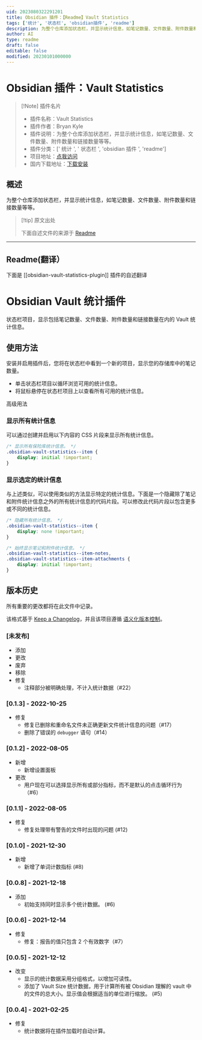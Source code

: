 ```yaml
---
uid: 2023080322291201
title: Obsidian 插件：【Readme】Vault Statistics
tags: ['统计', '状态栏', 'obsidian插件', 'readme']
description: 为整个仓库添加状态栏，并显示统计信息，如笔记数量、文件数量、附件数量和链接数量等等。
author: AI
type: readme
draft: false
editable: false
modified: 20230101000000
---
```


# Obsidian 插件：Vault Statistics

> [!Note] 插件名片
> - 插件名称：Vault Statistics
> - 插件作者：Bryan Kyle
> - 插件说明：为整个仓库添加状态栏，并显示统计信息，如笔记数量、文件数量、附件数量和链接数量等等。
> - 插件分类：[' 统计 ', ' 状态栏 ', 'obsidian 插件 ', 'readme']
> - 项目地址：[点我访问](https://github.com/bkyle/obsidian-vault-statistics-plugin)
> - 国内下载地址：[下载安装](https://pkmer.cn/products/plugin/pluginMarket/?obsidian-vault-statistics-plugin)

## 概述

为整个仓库添加状态栏，并显示统计信息，如笔记数量、文件数量、附件数量和链接数量等等。

> [!tip] 原文出处
>
>下面自述文件的来源于 [Readme](https://ghproxy.net/https://raw.githubusercontent.com/bkyle/obsidian-vault-statistics-plugin/master/README.md)
>

---

## Readme(翻译）

下面是 [[obsidian-vault-statistics-plugin]] 插件的自述翻译

# Obsidian Vault 统计插件

状态栏项目，显示包括笔记数量、文件数量、附件数量和链接数量在内的 Vault 统计信息。

## 使用方法

安装并启用插件后，您将在状态栏中看到一个新的项目，显示您的存储库中的笔记数量。

- 单击状态栏项目以循环浏览可用的统计信息。
- 将鼠标悬停在状态栏项目上以查看所有可用的统计信息。

高级用法

### 显示所有统计信息

可以通过创建并启用以下内容的 CSS 片段来显示所有统计信息。

```css
/* 显示所有保险库统计信息。 */
.obsidian-vault-statistics--item {
    display: initial !important;
}
```

### 显示选定的统计信息

与上述类似，可以使用类似的方法显示特定的统计信息。下面是一个隐藏除了笔记和附件统计信息之外的所有统计信息的代码片段。可以修改此代码片段以包含更多或不同的统计信息。

``` css
/* 隐藏所有统计信息。 */
.obsidian-vault-statistics--item {
    display: none !important;
}

/* 始终显示笔记和附件统计信息。 */
.obsidian-vault-statistics--item-notes,
.obsidian-vault-statistics--item-attachments {
    display: initial !important;
}
```

## 版本历史

所有重要的更改都将在此文件中记录。

该格式基于 [Keep a Changelog](https://keepachangelog.com/en/1.0.0/)，并且该项目遵循 [语义化版本控制](https://semver.org/spec/v2.0.0.html)。

### [未发布]

- 添加
- 更改
- 废弃
- 移除
- 修复
  - 注释部分被明确处理，不计入统计数据（#22）

### [0.1.3] - 2022-10-25

- 修复
  - 修复已删除和重命名文件未正确更新文件统计信息的问题（#17）
  - 删除了错误的 `debugger` 语句（#14）

### [0.1.2] - 2022-08-05

- 新增
  - 新增设置面板
- 更改
  - 用户现在可以选择显示所有或部分指标，而不是默认的点击循环行为（#6）

### [0.1.1] - 2022-08-05

- 修复
  - 修复处理带有警告的文件时出现的问题 (#12)

### [0.1.0] - 2021-12-30

- 新增
  - 新增了单词计数指标 (#8)

### [0.0.8] - 2021-12-18

- 添加
  - 初始支持同时显示多个统计数据。 (#6)

### [0.0.6] - 2021-12-14

- 修复
  - 修复：报告的值只包含 2 个有效数字（#7）

### [0.0.5] - 2021-12-12

- 改变
  - 显示的统计数据采用分组格式，以增加可读性。
  - 添加了 Vault Size 统计数据，用于计算所有被 Obsidian 理解的 vault 中的文件的总大小。显示值会根据适当的单位进行缩放。 (#5)

### [0.0.4] - 2021-02-25

- 修复
  - 统计数据将在插件加载时自动计算。



